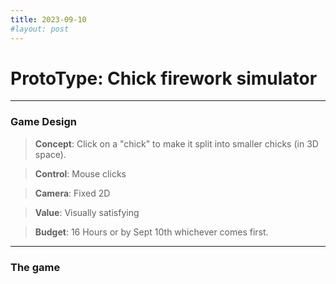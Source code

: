 ```yaml
---
title: 2023-09-10
#layout: post
---
```



ProtoType: Chick firework simulator
=========================
---------------
### Game Design


>**Concept**: Click on a "chick" to make it split into smaller chicks (in 3D space).

>**Control**: Mouse clicks

>**Camera**: Fixed 2D

>**Value**: Visually satisfying

>**Budget**: 16 Hours or by Sept 10th whichever comes first.

----------------

### The game